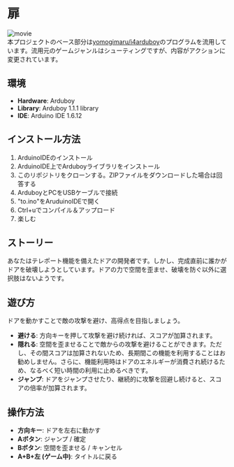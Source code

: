 # 扉
![movie](https://github.com/waday/to/blob/master/sample/movie.gif)  
本プロジェクトのベース部分は[yomogimaru/i4arduboy](https://github.com/yomogimaru/i4arduboy)のプログラムを流用しています。流用元のゲームジャンルはシューティングですが、内容がアクションに変更されています。

## 環境
- **Hardware**: Arduboy
- **Library**: Arduboy 1.1.1 library
- **IDE**: Arduino IDE 1.6.12

## インストール方法
1. ArduinoIDEのインストール
2. ArduinoIDE上でArduboyライブラリをインストール
3. このリポジトリをクローンする。ZIPファイルをダウンロードした場合は回答する
4. ArduboyとPCをUSBケーブルで接続
5. "to.ino"をAruduinoIDEで開く
6. Ctrl+uでコンパイル＆アップロード
7. 楽しむ

## ストーリー
あなたはテレポート機能を備えたドアの開発者です。しかし、完成直前に誰かがドアを破壊しようとしています。ドアの力で空間を歪ませ、破壊を防ぐ以外に選択肢はないようです。

## 遊び方
ドアを動かすことで敵の攻撃を避け、高得点を目指しましょう。

- **避ける**: 方向キーを押して攻撃を避け続ければ、スコアが加算されます。
- **隠れる**: 空間を歪ませることで敵からの攻撃を避けることができます。ただし、その間スコアは加算されないため、長期間この機能を利用することはお勧めしません。さらに、機能利用時はドアのエネルギーが消費され続けるため、なるべく短い時間の利用に止めるべきです。
- **ジャンプ**: ドアをジャンプさせたり、継続的に攻撃を回避し続けると、スコアの倍率が加算されます。

## 操作方法
 + **方向キー**: ドアを左右に動かす
 + **Aボタン**: ジャンプ / 確定
 + **Bボタン**: 空間を歪ませる / キャンセル
 + **A+B+左 (ゲーム中)**: タイトルに戻る

